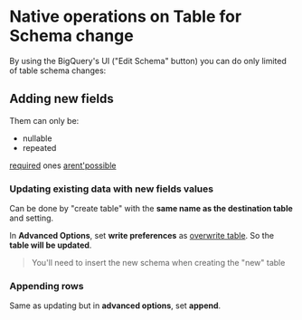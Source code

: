 # Native operations on Table for Schema change

By using the BigQuery's UI ("Edit Schema" button) you can do only limited  of table schema changes:

## Adding new fields
Them can only be:
- nullable
- repeated

<u>required</u> ones <u>arent'possible</u>

### Updating existing data with new fields values
Can be done by "create table" with the **same name as the destination table** and setting.

In **Advanced Options**, set **write preferences** as <u>overwrite table</u>. So the **table will be updated**.

> You'll need to insert the new schema when creating the "new" table

### Appending rows
Same as updating but in **advanced options**, set **append**.

